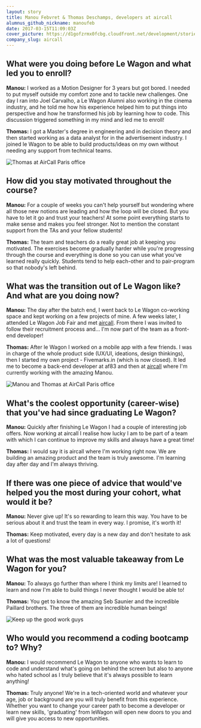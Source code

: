 ```yaml
---
layout: story
title: Manou Febvret & Thomas Deschamps, developers at aircall
alumnus_github_nickname: manoufeb
date: 2017-03-15T11:09:03Z
cover_picture: https://d1gofzrmx0fcbg.cloudfront.net/development/stories/pictures/000/000/013/cover/cover_manouthomas.jpg?1489576143
company_slug: aircall
---
```


## What were you doing before Le Wagon and what led you to enroll?

**Manou:** I worked as a Motion Designer for 3 years but got bored. I needed to put myself outside my comfort zone and to tackle new challenges. One day I ran into Joel Carvalho, a Le Wagon Alumni also working in the cinema industry, and he told me how his experience helped him to put things into perspective and how he transformed his job by learning how to code. This discussion triggered something in my mind and led me to enroll!

**Thomas:** I got a Master's degree in engineering and in decision theory and then started working as a data analyst for in the advertisement industry. I joined le Wagon to be able to build products/ideas on my own without needing any support from technical teams.

<p><img src="https://raw.githubusercontent.com/lewagon/www-images/master/testimonials/manou/aircall_manou_thomas_3.JPG" alt="Thomas at AirCall Paris office"></p>

## How did you stay motivated throughout the course?

**Manou:** For a couple of weeks you can't help yourself but wondering where all those new notions are leading and how the loop will be closed. But you have to let it go and trust your teachers! At some point everything starts to make sense and makes you feel stronger. Not to mention the constant support from the TAs and your fellow students!

**Thomas:** The team and teachers do a really great job at keeping you motivated. The exercises become gradually harder while you're progressing through the course and everything is done so you can use what you've learned really quickly. Students tend to help each-other and to pair-program so that nobody's left behind.

## What was the transition out of Le Wagon like? And what are you doing now?

**Manou:** The day after the batch end, I went back to Le Wagon co-working space and kept working on a few projects of mine. A few weeks later, I attended Le Wagon Job Fair and met [aircall](https://aircall.io/en/). From there I was invited to follow their recruitment process and... I'm now part of the team as a front-end developer!

**Thomas:** After le Wagon I worked on a mobile app with a few friends. I was in charge of the whole product side (UX/UI, ideations, design thinkings), then I started my own project - Fivemarks.in (which is now closed). It led me to become a back-end developer at af83 and then at [aircall](https://aircall.io/en/) where I'm currently working with the amazing Manou.

<p><img src="https://raw.githubusercontent.com/lewagon/www-images/master/testimonials/manou/aircall_manou_thomas_2.JPG" alt="Manou and Thomas at AirCall Paris office"></p>

## What's the coolest opportunity (career-wise) that you've had since graduating Le Wagon?

**Manou:** Quickly after finishing Le Wagon I had a couple of interesting job offers. Now working at aircall I realise how lucky I am to be part of a team with which I can continue to improve my skills and always have a great time!

**Thomas:** I would say it is aircall where I'm working right now. We are building an amazing product and the team is truly awesome. I'm learning day after day and I'm always thriving.

## If there was one piece of advice that would've helped you the most during your cohort, what would it be?

**Manou:** Never give up! It's so rewarding to learn this way. You have to be serious about it and trust the team in every way. I promise, it's worth it!

**Thomas:** Keep motivated, every day is a new day and don't hesitate to ask a lot of questions!

## What was the most valuable takeaway from Le Wagon for you?

**Manou:**  To always go further than where I think my limits are! I learned to learn and now I'm able to build things I never thought I would be able to!

**Thomas:** You get to know the amazing Seb Saunier and the incredible Paillard brothers. The three of them are incredible human beings!

<p><img src="https://raw.githubusercontent.com/lewagon/www-images/master/testimonials/manou/aircall_manou_thomas_4.JPG" alt="Keep up the good work guys"></p>

## Who would you recommend a coding bootcamp to? Why?

 **Manou:** I would recommend Le Wagon to anyone who wants to learn to code and understand what's going on behind the screen but also to anyone who hated school as I truly believe that it's always possible to learn anything!

**Thomas:** Truly anyone! We're in a tech-oriented world and whatever your age, job or background are you will truly benefit from this experience. Whether you want to change your career path to become a developer or learn new skills, 'graduating' from leWagon will open new doors to you and will give you access to new opportunities.
